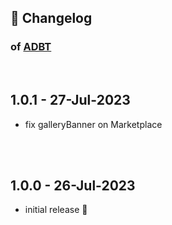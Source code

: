 ## 📒 Changelog

### of [ADBT](https://github.com/igorskyflyer/vscode-adbt)

<br>

## 1.0.1 - 27-Jul-2023

- fix galleryBanner on Marketplace

<br>
<br>

## 1.0.0 - 26-Jul-2023

- initial release 🎉
